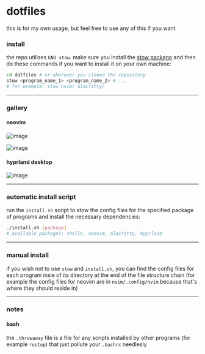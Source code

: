 # dotfiles

this is for my own usage, but feel free to use any of this if you want

### install 

the repo utilises `GNU stow`. make sure you install the [stow package](https://archlinux.org/packages/extra/any/stow/) and then do these commands if you want to install it on your own machine:

```bash
cd dotfiles # or wherever you cloned the repository
stow <program_name_1> <program_name_2> # ...
# for example: stow nvim/ alacritty/
```

---
 
### gallery

#### neovim

![image](https://github.com/user-attachments/assets/ae1c454a-9351-4f3e-9228-a4f8d15b94af)

![image](https://github.com/user-attachments/assets/0c18cafa-16af-48b3-b4d9-166a70e10a78)

#### hyprland desktop

![image](https://github.com/marzeq/dotfiles/assets/58303665/c5cd3581-6143-4bfa-8266-6a98d3c6959e)

---

### automatic install script

run the `install.sh` script to stow the config files for the specified package of programs and install the necessary dependencies:

```bash
./install.sh [package]
# available packages: shells, neovim, alacritty, hyprland
```

---

### manual install

if you wish not to use `stow` and `install.sh`, you can find the config files for each program insie of its directory at the end of the file structure chain
(for example the config files for neovim are in `nvim/.config/nvim` because that's where they should reside in)

---

### notes

#### bash

the `.throwaway` file is a file for any scripts installed by other programs (for example `rustup`) that just pollute your `.bashrc` needlesly
